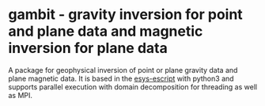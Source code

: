 # gambit - gravity inversion for point and plane data and magnetic inversion for plane data
A package for geophysical inversion of point or plane gravity data and plane magnetic data.  It is based in the  [esys-escript](https://github.com/esys-escript/esys-escript.github.io) with python3 and supports parallel execution with domain decomposition for threading as well as MPI. 
